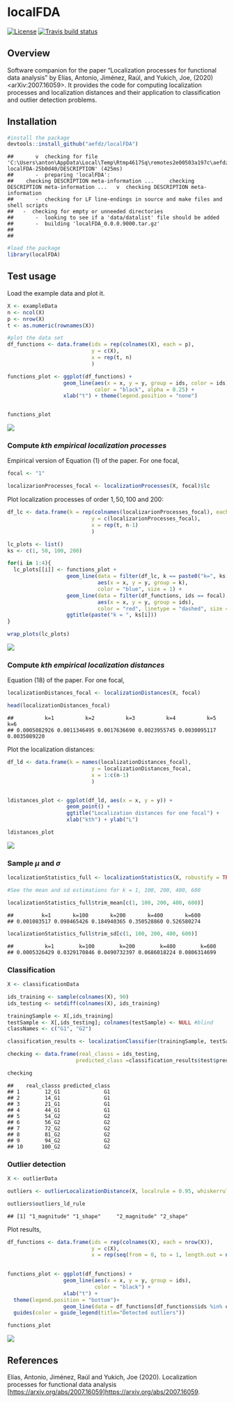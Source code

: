 localFDA
========

<!-- badges: start -->

[![License](https://img.shields.io/badge/license-GPL%20v3-blue.svg)](https://www.gnu.org/licenses/gpl-3.0)
[![Travis build
status](https://travis-ci.com/aefdz/localFDA.svg?branch=master)](https://travis-ci.com/aefdz/localFDA)
<!-- badges: end -->

Overview
--------

Software companion for the paper “Localization processes for functional
data analysis” by Elías, Antonio, Jiménez, Raúl, and Yukich, Joe, (2020)
\<arXiv:2007.16059\>. It provides the code for computing localization
processes and localization distances and their application to
classification and outlier detection problems.

Installation
------------

``` r
#install the package
devtools::install_github("aefdz/localFDA")
```

    ##       v  checking for file 'C:\Users\anton\AppData\Local\Temp\Rtmp4617Sq\remotes2e00503a197c\aefdz-localFDA-25b0d40/DESCRIPTION' (425ms)
    ##       -  preparing 'localFDA':
    ##    checking DESCRIPTION meta-information ...     checking DESCRIPTION meta-information ...   v  checking DESCRIPTION meta-information
    ##       -  checking for LF line-endings in source and make files and shell scripts
    ##   -  checking for empty or unneeded directories
    ##       -  looking to see if a 'data/datalist' file should be added
    ##       -  building 'localFDA_0.0.0.9000.tar.gz'
    ##      
    ## 

``` r
#load the package
library(localFDA)
```

Test usage
----------

Load the example data and plot it.

``` r
X <- exampleData
n <- ncol(X)
p <- nrow(X)
t <- as.numeric(rownames(X))

#plot the data set
df_functions <- data.frame(ids = rep(colnames(X), each = p),
                           y = c(X),
                           x = rep(t, n)
                           )

functions_plot <- ggplot(df_functions) + 
                  geom_line(aes(x = x, y = y, group = ids, color = ids), 
                            color = "black", alpha = 0.25) + 
                  xlab("t") + theme(legend.position = "none")


functions_plot
```

![](README_files/figure-markdown_github/unnamed-chunk-3-1.png)

### Compute *kth empirical localization processes*

Empirical version of Equation (1) of the paper. For one focal,

``` r
focal <- "1"

localizarionProcesses_focal <- localizationProcesses(X, focal)$lc
```

Plot localization processes of order 1, 50, 100 and 200:

``` r
df_lc <- data.frame(k = rep(colnames(localizarionProcesses_focal), each = p),
                           y = c(localizarionProcesses_focal),
                           x = rep(t, n-1)
                           )

lc_plots <- list()
ks <- c(1, 50, 100, 200)

for(i in 1:4){
  lc_plots[[i]] <- functions_plot + 
                   geom_line(data = filter(df_lc, k == paste0("k=", ks[i])), 
                             aes(x = x, y = y, group = k), 
                             color = "blue", size = 1) +
                   geom_line(data = filter(df_functions, ids == focal), 
                             aes(x = x, y = y, group = ids), 
                             color = "red", linetype = "dashed", size = 1)+
                   ggtitle(paste("k = ", ks[i]))
}

wrap_plots(lc_plots)
```

![](README_files/figure-markdown_github/unnamed-chunk-5-1.png)

### Compute *kth empirical localization distances*

Equation (18) of the paper. For one focal,

``` r
localizationDistances_focal <- localizationDistances(X, focal)

head(localizationDistances_focal)
```

    ##          k=1          k=2          k=3          k=4          k=5          k=6 
    ## 0.0005082926 0.0011346495 0.0017636690 0.0023955745 0.0030095117 0.0035089220

Plot the localization distances:

``` r
df_ld <- data.frame(k = names(localizationDistances_focal),
                           y = localizationDistances_focal,
                           x = 1:c(n-1)
                           )


ldistances_plot <- ggplot(df_ld, aes(x = x, y = y)) + 
                   geom_point() + 
                   ggtitle("Localization distances for one focal") + 
                   xlab("kth") + ylab("L")

ldistances_plot
```

![](README_files/figure-markdown_github/unnamed-chunk-7-1.png)

### Sample *μ* and *σ*

``` r
localizationStatistics_full <- localizationStatistics(X, robustify = TRUE)

#See the mean and sd estimations for k = 1, 100, 200, 400, 600

localizationStatistics_full$trim_mean[c(1, 100, 200, 400, 600)]
```

    ##         k=1       k=100       k=200       k=400       k=600 
    ## 0.001083517 0.098465426 0.184940365 0.350528860 0.526580274

``` r
localizationStatistics_full$trim_sd[c(1, 100, 200, 400, 600)]
```

    ##          k=1        k=100        k=200        k=400        k=600 
    ## 0.0005326429 0.0329170846 0.0490732397 0.0686018224 0.0806314699

### Classification

``` r
X <- classificationData

ids_training <- sample(colnames(X), 90)
ids_testing <- setdiff(colnames(X), ids_training)

trainingSample <- X[,ids_training]
testSample <- X[,ids_testing]; colnames(testSample) <- NULL #blind 
classNames <- c("G1", "G2")

classification_results <- localizationClassifier(trainingSample, testSample, classNames, k_opt = 3)

checking <- data.frame(real_classs = ids_testing, 
                      predicted_class =classification_results$test$predicted_class)

checking
```

    ##    real_classs predicted_class
    ## 1        12_G1              G1
    ## 2        14_G1              G1
    ## 3        21_G1              G1
    ## 4        44_G1              G1
    ## 5        54_G2              G2
    ## 6        56_G2              G2
    ## 7        72_G2              G2
    ## 8        81_G2              G2
    ## 9        94_G2              G2
    ## 10      100_G2              G2

### Outlier detection

``` r
X <- outlierData

outliers <- outlierLocalizationDistance(X, localrule = 0.95, whiskerrule = 1.5)

outliers$outliers_ld_rule
```

    ## [1] "1_magnitude" "1_shape"     "2_magnitude" "2_shape"

Plot results,

``` r
df_functions <- data.frame(ids = rep(colnames(X), each = nrow(X)),
                           y = c(X),
                           x = rep(seq(from = 0, to = 1, length.out = nrow(X)), ncol(X)))
                           

functions_plot <- ggplot(df_functions) + 
                  geom_line(aes(x = x, y = y, group = ids), 
                            color = "black") + 
                  xlab("t") + 
  theme(legend.position = "bottom")+
                  geom_line(data = df_functions[df_functions$ids %in% outliers$outliers_ld_rule,], aes(x = x, y = y, group = ids, color = ids), size = 1) +
  guides(color = guide_legend(title="Detected outliers"))

functions_plot 
```

![](README_files/figure-markdown_github/unnamed-chunk-11-1.png)

References
----------

Elías, Antonio, Jiménez, Raúl and Yukich, Joe (2020). Localization
processes for functional data analysis
\[<a href="https://arxiv.org/abs/2007.16059" class="uri">https://arxiv.org/abs/2007.16059</a>\]<a href="https://arxiv.org/abs/2007.16059" class="uri">https://arxiv.org/abs/2007.16059</a>.
